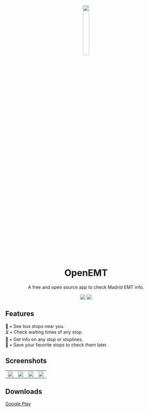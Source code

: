 <p align="center"><img src="https://user-images.githubusercontent.com/33253306/143457812-6a4e803d-2205-437c-8abd-b9f4d5967b27.png" width=20%></p>
<h1 align="center" border-bottom="none">OpenEMT</h1>
<p align="center">A free and open source app to check Madrid EMT info.</p>
<p align="center">
  <img src="https://img.shields.io/badge/platform-android%20%7C%20iOS-green">
  <img src="https://img.shields.io/github/license/p3isman/open_emt">
</p>

## Features
🚏 • See bus stops near you.\
⏳ • Check waiting times of any stop.\
📍 • Get info on any stop or stoplines.\
📝 • Save your favorite stops to check them later.

## Screenshots
<table>
  <tr>
    <td>
      <img src="https://user-images.githubusercontent.com/33253306/141458535-88900c5b-b8f2-466b-a971-919bcc98640a.png">
    </td>
    <td>
      <img src="https://user-images.githubusercontent.com/33253306/141458540-0465dd99-f3af-417e-bd70-0df807d251e1.png">
    </td>
    <td>
      <img src="https://user-images.githubusercontent.com/33253306/141458545-3e206086-baab-45de-acf6-a0b8ce739aeb.png">
    </td>
    <td>
      <img src="https://user-images.githubusercontent.com/33253306/141458550-cca462f0-b986-4feb-bec4-85f73f94d0f3.png">
    </td>
  </tr>
</table>

## Downloads
<a href="https://play.google.com/store/apps/details?id=com.magusstudio.open_emt" target="_blank">Google Play</a>
